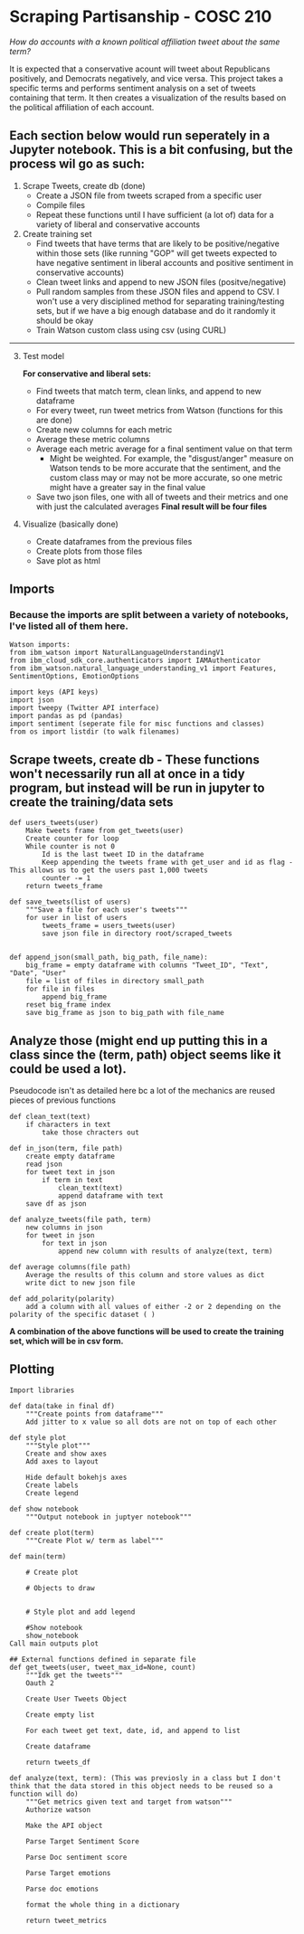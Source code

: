 # Scraping Partisanship - COSC 210

*How do accounts with a known political affiliation tweet about the same term?* 

It is expected that a conservative acount will tweet about Republicans positively, and Democrats negatively, and vice versa. This project takes a specific terms and performs sentiment analysis on a set of tweets containing that term. It then creates a visualization of the results based on the political affiliation of each account. 


## Each section below would run seperately in a Jupyter notebook. This is a bit confusing, but the process wil go as such:
1. Scrape Tweets, create db (done)
    * Create a JSON file from tweets scraped from a specific user
    * Compile files
    * Repeat these functions until I have sufficient (a lot of) data for a variety of liberal and conservative accounts
2. Create training set
    * Find tweets that have terms that are likely to be positive/negative within those sets (like running "GOP" will get tweets expected to have negative sentiment in liberal accounts and positive sentiment in conservative accounts)
    * Clean tweet links and append to new JSON files (positve/negative)
    * Pull random samples from these JSON files and append to CSV. I won't use a very disciplined method for separating training/testing sets, but if we have a big enough database and do it randomly it should be okay
    * Train Watson custom class using csv (using CURL)
-----------------------------------------------------------------------------
3. Test model

    **For conservative and liberal sets:**

    * Find tweets that match term, clean links, and append to new dataframe
    * For every tweet, run tweet metrics from Watson (functions for this are done)
    * Create new columns for each metric
    * Average these metric columns
    * Average each metric average for a final sentiment value on that term
        - Might be weighted. For example, the "disgust/anger" measure on Watson tends to be more accurate that the sentiment, and the custom class may or may not be more accurate, so one metric might have a greater say in the final value
    * Save two json files, one with all of tweets and their metrics and one with just the calculated averages
    **Final result will be four files**

4. Visualize (basically done)
    * Create dataframes from the previous files
    * Create plots from those files
    * Save plot as html


## Imports
### Because the imports are split between a variety of notebooks, I've listed all of them here.
    Watson imports:
    from ibm_watson import NaturalLanguageUnderstandingV1
    from ibm_cloud_sdk_core.authenticators import IAMAuthenticator
    from ibm_watson.natural_language_understanding_v1 import Features, SentimentOptions, EmotionOptions

    import keys (API keys)
    import json
    import tweepy (Twitter API interface)
    import pandas as pd (pandas)
    import sentiment (seperate file for misc functions and classes)
    from os import listdir (to walk filenames)


## Scrape tweets, create db - These functions won't necessarily run all at once in a tidy program, but instead will be run in jupyter to create the training/data sets
    def users_tweets(user)
        Make tweets frame from get_tweets(user)
        Create counter for loop
        While counter is not 0
            Id is the last tweet ID in the dataframe
            Keep appending the tweets frame with get_user and id as flag - This allows us to get the users past 1,000 tweets
            counter -= 1
        return tweets_frame

    def save_tweets(list of users)
        """Save a file for each user's tweets"""
        for user in list of users
            tweets_frame = users_tweets(user)
            save json file in directory root/scraped_tweets


    def append_json(small_path, big_path, file_name):
        big_frame = empty dataframe with columns "Tweet_ID", "Text", "Date", "User"
        file = list of files in directory small_path
        for file in files
            append big_frame
        reset big_frame index
        save big_frame as json to big_path with file_name
        


## Analyze those (might end up putting this in a class since the (term, path) object seems like it could be used a lot).
Pseudocode isn't as detailed here bc a lot of the mechanics are reused pieces of previous functions

    def clean_text(text)
        if characters in text
            take those chracters out

    def in_json(term, file path)
        create empty dataframe
        read json
        for tweet text in json
            if term in text
                clean_text(text)
                append dataframe with text
        save df as json

    def analyze_tweets(file path, term)
        new columns in json
        for tweet in json
            for text in json
                append new column with results of analyze(text, term)

    def average columns(file path)
        Average the results of this column and store values as dict
        write dict to new json file

    def add_polarity(polarity)
        add a column with all values of either -2 or 2 depending on the polarity of the specific dataset ( )


**A combination of the above functions will be used to create the training set, which will be in csv form.**

## Plotting

    Import libraries

    def data(take in final df)
        """Create points from dataframe"""
        Add jitter to x value so all dots are not on top of each other

    def style plot
        """Style plot"""
        Create and show axes 
        Add axes to layout

        Hide default bokehjs axes
        Create labels
        Create legend

    def show notebook
        """Output notebook in juptyer notebook"""

    def create plot(term)
        """Create Plot w/ term as label"""

    def main(term)

        # Create plot
        
        # Objects to draw
        
        
        # Style plot and add legend
        
        #Show notebook 
        show_notebook
    Call main outputs plot

    ## External functions defined in separate file
    def get_tweets(user, tweet_max_id=None, count)
        """Idk get the tweets"""
        Oauth 2

        Create User Tweets Object
    
        Create empty list
    
        For each tweet get text, date, id, and append to list
        
        Create dataframe

        return tweets_df

    def analyze(text, term): (This was previosly in a class but I don't think that the data stored in this object needs to be reused so a function will do)
        """Get metrics given text and target from watson"""
        Authorize watson

        Make the API object 

        Parse Target Sentiment Score

        Parse Doc sentiment score
        
        Parse Target emotions

        Parse doc emotions

        format the whole thing in a dictionary

        return tweet_metrics





